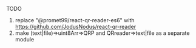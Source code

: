 TODO
1. replace "@promet99/react-qr-reader-es6" with https://github.com/JodusNodus/react-qr-reader
2. make (text|file)=>uint8Arr=>QRP and QRreader=>text|file as a separate module